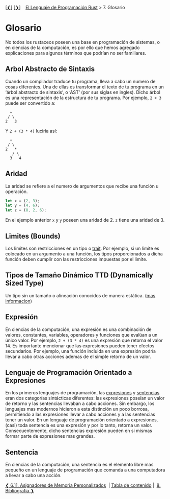 [[❮]](ch06-11-custom-allocators.md)
[[❯]](ch08-00-bibliography.md)
&nbsp;&nbsp;
[El Lenguaje de Programación Rust](_index.md) > 7. Glosario

# Glosario

No todos los rustaceos poseen una base en programación de sistemas, o en
ciencias de la computación, es por ello que hemos agregado explicaciones para
algunos términos que podrían no ser familiares.

## Arbol Abstracto de Sintaxis

Cuando un compilador traduce tu programa, lleva a cabo un numero de cosas
diferentes. Una de ellas es transformar el texto de tu programa en un
‘árbol abstracto de sintaxis’, o ‘AST’ (por sus siglas en ingles). Dicho árbol
es una representación de la estructura de tu programa. Por ejemplo, `2 + 3`
puede ser convertido a:

```text
  +
 / \
2   3
```

Y `2 + (3 * 4)` luciría así:

```text
  +
 / \
2   *
   / \
  3   4
```

## Aridad

La aridad se refiere a el numero de argumentos que recibe una función u
operación.

```rust
let x = (2, 3);
let y = (4, 6);
let z = (8, 2, 6);
```

En el ejemplo anterior `x` y `y` poseen una aridad de 2. `z` tiene una aridad de
3.

## Limites (Bounds)

Los limites son restricciones en un tipo o [trait][traits]. Por ejemplo, si un
limite es colocado en un argumento a una función, los tipos proporcionados a
dicha función deben cumplir con las restricciones impuestas por el limite.

[traits]: traits.html

## Tipos de Tamaño Dinámico TTD (Dynamically Sized Type)

Un tipo sin un tamaño o alineación conocidos de manera estática.
([mas informacion][link])

[link]: ../nomicon/exotic-sizes.html#dynamically-sized-types-dsts

## Expresión

En ciencias de la computación, una expresión es una combinación de valores,
constantes, variables, operadores y funciones que evalúan a un único valor. Por
ejemplo, `2 + (3 * 4)` es una expresión que retorna el valor 14. Es importante
mencionar que las expresiones pueden tener efectos secundarios. Por ejemplo, una
función incluida en una expresión podría llevar a cabo otras acciones ademas de
el simple retorno de un valor.

## Lenguaje de Programación Orientado a Expresiones

En los primeros lenguajes de programación, las [expresiones][expression] y
[sentencias][statement] eran dos categorías sintácticas diferentes: las
expresiones poseían un valor de retorno y las sentencias llevaban a cabo
acciones. Sin embargo, los lenguajes mas modernos hicieron a esta distinción un
poco borrosa, permitiendo a las expresiones llevar a cabo acciones y a las
sentencias tener un valor. En un lenguaje de programación orientado a
expresiones, (casi) toda sentencia es una expresión y por lo tanto, retorna un
valor. Consecuentemente, dicho sentencias expresión pueden en si mismas formar
parte de expresiones mas grandes.

[expression]: glossary.html#expression
[statement]: glossary.html#statement

## Sentencia

En ciencias de la computación, una sentencia es el elemento libre mas pequeño en
un lenguaje de programación que comanda a una computadora a llevar a cabo una
acción.

[❮ 6.11. Asignadores de Memoria Personalizados](ch06-11-custom-allocators.md)
&nbsp;|&nbsp;[Tabla de contenido](_index.md)&nbsp;|&nbsp;
[8. Bibliografia ❯](ch08-00-bibliography.md)
